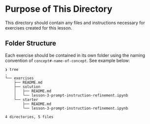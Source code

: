 # Purpose of This Directory

This directory should contain any files and instructions necessary for exercises created for this lesson.

## Folder Structure

Each exercise should be contained in its own folder using the naming convention of `concept#-name-of-concept`. See example below:

```
❯ tree
.
└── exercises
    ├── README.md
    ├── solution
    │   ├── README.md
    │   └── lesson-3-prompt-instruction-refinement.ipynb
    └── starter
        ├── README.md
        └── lesson-3-prompt-instruction-refinement.ipynb

4 directories, 5 files
```
